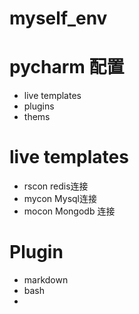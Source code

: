 # myself_env

# pycharm 配置
- live templates
- plugins
- thems


# live templates
- rscon redis连接
- mycon Mysql连接
- mocon Mongodb 连接


# Plugin
- markdown
- bash
-
